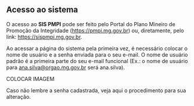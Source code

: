 ## Acesso ao sistema ##

O acesso ao **SIS PMPI** pode ser feito pelo Portal do Plano Mineiro de Promoção da Integridade (https://pmpi.mg.gov.br) ou, diretamente, pelo link: https://sispmpi.mg.gov.br.

Ao acessar a página do sistema pela primeira vez, é necessário colocar o nome de usuário e a senha enviada para o seu e-mail. O nome de usuário padrão é a primeira parte do seu e-mail funcional (Ex.: o nome de usuário para ana.silva@orgao.mg.gov.br será ana.silva).

COLOCAR IMAGEM

Caso não lembre a senha cadastrada, veja aqui o procedimento para sua alteração.
